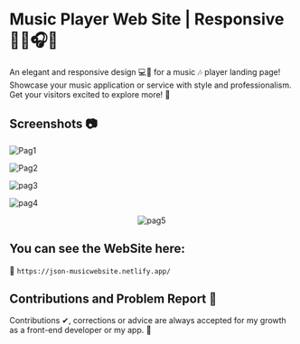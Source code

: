 # Music Player Web Site | Responsive 🎹🎻🎧🎤

An elegant and responsive design 💻🎨 for a music 🎶 player landing page! Showcase your music application or service with style and professionalism. Get your visitors excited to explore more! 🚀

## Screenshots 📷

![Pag1](https://github.com/JsonRodriguez/MusicWebSite/assets/105531721/2059f738-860e-4d27-8b85-e778cd075034)

![Pag2](https://github.com/JsonRodriguez/MusicWebSite/assets/105531721/c1e7b067-fbd5-41fa-a633-865f1c24c822)

![pag3](https://github.com/JsonRodriguez/MusicWebSite/assets/105531721/f1562842-b402-4de8-932a-bddfc7d6cf3f)

![pag4](https://github.com/JsonRodriguez/MusicWebSite/assets/105531721/8d544afa-4e42-420d-bb69-074f69fcdcc8)

<p align="center">
  <img src="https://github.com/JsonRodriguez/MusicWebSite/assets/105531721/8e31c01a-fbf5-41f8-a9d7-06db39f56983" alt="pag5">
</p>

## You can see the WebSite here: 

🔗 `https://json-musicwebsite.netlify.app/`

## Contributions and Problem Report 🤝

Contributions ✔, corrections or advice are always accepted for my growth as a front-end developer or my app. 💪
